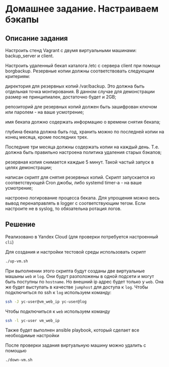 # Домашнее задание. Настраиваем бэкапы

## Описание задания

Настроить стенд Vagrant с двумя виртуальными машинами: backup_server и client.


Настроить удаленный бекап каталога /etc c сервера client при помощи borgbackup. Резервные копии должны соответствовать следующим критериям:

директория для резервных копий /var/backup. Это должна быть отдельная точка монтирования. В данном случае для демонстрации размер не принципиален, достаточно будет и 2GB;

репозиторий дле резервных копий должен быть зашифрован ключом или паролем - на ваше усмотрение;

имя бекапа должно содержать информацию о времени снятия бекапа;

глубина бекапа должна быть год, хранить можно по последней копии на конец месяца, кроме последних трех.

Последние три месяца должны содержать копии на каждый день. Т.е. должна быть правильно настроена политика удаления старых бэкапов;

резервная копия снимается каждые 5 минут. Такой частый запуск в целях демонстрации;

написан скрипт для снятия резервных копий. Скрипт запускается из соответствующей Cron джобы, либо systemd timer-а - на ваше усмотрение;

настроено логирование процесса бекапа. Для упрощения можно весь вывод перенаправлять в logger с соответствующим тегом. Если настроите не в syslog, то обязательна ротация логов.


## Решение

Реализовано в Yandex Cloud (для проверки потребуется настроенный `cli`)

Для создания и настройки тестовой среды использовать скрипт
```bash
./up-vm.sh
```


При выполнении этого скрипта будут созданы две виртуальные машыны `web` и `log`. Они будут разположены в одной подсети и могут быть поступны по `hostname`. Но внешний ip адрес будет только у `web`. Она же будет выступать в качестве `jumphost` для доступа к `log`. Чтобы подключиться по ssh к `log` используем команду:
```bash
ssh -J yc-user@vm_web_ip yc-user@log
```
Чтобы подключиться к `web` используем команду
```bash
ssh -l yc-user vm_web_ip
```
Также будет выполнен ansible playbook, который сделает все необходимые настройки

После проверки задания виртуальную машину можно удалить с помощью

```
./down-vm.sh
```